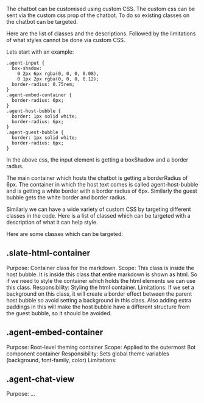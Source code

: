 

The chatbot can be customised using custom CSS. The custom css can be sent via the custom css prop of the chatbot. To do so existing classes on the chatbot can be targeted. 

Here are the list of classes and the descriptions. Followed by the limitations of what styles cannot be done via custom CSS.

Lets start with an example:

```
.agent-input {
  box-shadow:
    0 2px 6px rgba(0, 0, 0, 0.08),
    0 1px 2px rgba(0, 0, 0, 0.12);
  border-radius: 0.75rem;
}
.agent-embed-container {
  border-radius: 6px;
}
.agent-host-bubble {
  border: 1px solid white;
  border-radius: 6px;
}
.agent-guest-bubble {
  border: 1px solid white;
  border-radius: 6px;
}

```

In the above css, the input element is getting a boxShadow and a border radius.

The main container which hosts the chatbot is getting a borderRadius of 6px.
The container in which the host text comes is called agent-host-bubble and is getting a white border with a border radius of 6px. Similarly the guest bubble gets the white border and border radius.

Similarly we can have a wide variety of custom CSS by targeting different classes in the code. Here is a list of classed which can be targeted with a description of what it can help style.

Here are some classes which can be targeted:
## .slate-html-container
Purpose: Container class for the markdown. 
Scope: This class is inside the host bubble. It is inside this class that entire markdown is shown as html. So if we need to style the container which holds the html elements we can use this class. 
Responsibility: Styling the html container.
Limitations: If we set a background on this class, it will create a border effect between the parent host bubble so avoid setting a background in this class. Also adding extra paddings in this will make the host bubble have a different structure from the guest bubble, so it should be avoided.

## .agent-embed-container
Purpose: Root-level theming container
Scope: Applied to the outermost Bot component container
Responsibility: Sets global theme variables (background, font-family, color)
Limitations: 
  
## .agent-chat-view
Purpose: ...
